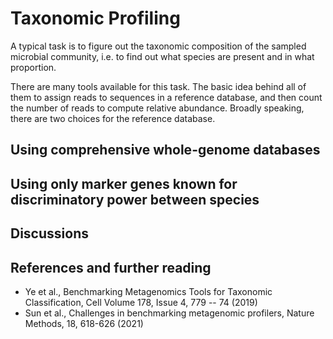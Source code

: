 # Taxonomic Profiling
A typical task is to figure out the taxonomic composition of the sampled microbial community, i.e. to find out what species are present and in what proportion. 

There are many tools available for this task. The basic idea behind all of them to assign reads to  sequences in a reference database, and then count the number of reads to compute relative abundance. Broadly speaking, there are two choices for the reference database. 

## Using comprehensive whole-genome databases



## Using only marker genes known for discriminatory power between species


## Discussions


## References and further reading
- Ye et al., Benchmarking Metagenomics Tools for Taxonomic Classification, Cell Volume 178, Issue 4, 779 -- 74 (2019)
- Sun et al., Challenges in benchmarking metagenomic profilers, Nature Methods, 18, 618-626 (2021)
